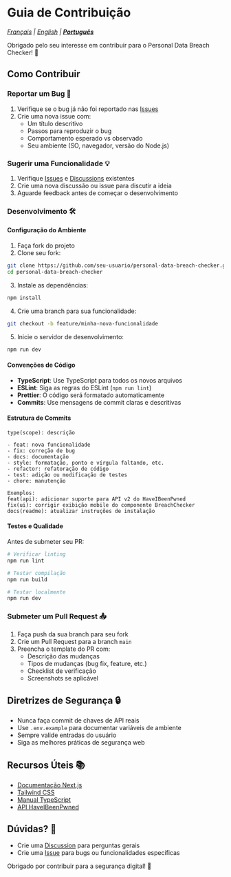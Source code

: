 # Guia de Contribuição

*[Français](../fr/CONTRIBUTING.md) | [English](../en/CONTRIBUTING.md) | [**Português**](./CONTRIBUTING.md)*

Obrigado pelo seu interesse em contribuir para o Personal Data Breach Checker! 🎉

## Como Contribuir

### Reportar um Bug 🐛

1. Verifique se o bug já não foi reportado nas [Issues](../../issues)
2. Crie uma nova issue com:
   - Um título descritivo
   - Passos para reproduzir o bug
   - Comportamento esperado vs observado
   - Seu ambiente (SO, navegador, versão do Node.js)

### Sugerir uma Funcionalidade 💡

1. Verifique [Issues](../../issues) e [Discussions](../../discussions) existentes
2. Crie uma nova discussão ou issue para discutir a ideia
3. Aguarde feedback antes de começar o desenvolvimento

### Desenvolvimento 🛠️

#### Configuração do Ambiente

1. Faça fork do projeto
2. Clone seu fork:
```bash
git clone https://github.com/seu-usuario/personal-data-breach-checker.git
cd personal-data-breach-checker
```

3. Instale as dependências:
```bash
npm install
```

4. Crie uma branch para sua funcionalidade:
```bash
git checkout -b feature/minha-nova-funcionalidade
```

5. Inicie o servidor de desenvolvimento:
```bash
npm run dev
```

#### Convenções de Código

- **TypeScript**: Use TypeScript para todos os novos arquivos
- **ESLint**: Siga as regras do ESLint (`npm run lint`)
- **Prettier**: O código será formatado automaticamente
- **Commits**: Use mensagens de commit claras e descritivas

#### Estrutura de Commits

```
type(scope): descrição

- feat: nova funcionalidade
- fix: correção de bug
- docs: documentação
- style: formatação, ponto e vírgula faltando, etc.
- refactor: refatoração de código
- test: adição ou modificação de testes
- chore: manutenção

Exemplos:
feat(api): adicionar suporte para API v2 do HaveIBeenPwned
fix(ui): corrigir exibição mobile do componente BreachChecker
docs(readme): atualizar instruções de instalação
```

#### Testes e Qualidade

Antes de submeter seu PR:

```bash
# Verificar linting
npm run lint

# Testar compilação
npm run build

# Testar localmente
npm run dev
```

### Submeter um Pull Request 📤

1. Faça push da sua branch para seu fork
2. Crie um Pull Request para a branch `main`
3. Preencha o template do PR com:
   - Descrição das mudanças
   - Tipos de mudanças (bug fix, feature, etc.)
   - Checklist de verificação
   - Screenshots se aplicável

## Diretrizes de Segurança 🔒

- Nunca faça commit de chaves de API reais
- Use `.env.example` para documentar variáveis de ambiente
- Sempre valide entradas do usuário
- Siga as melhores práticas de segurança web

## Recursos Úteis 📚

- [Documentação Next.js](https://nextjs.org/docs)
- [Tailwind CSS](https://tailwindcss.com/docs)
- [Manual TypeScript](https://www.typescriptlang.org/docs/)
- [API HaveIBeenPwned](https://haveibeenpwned.com/API/v3)

## Dúvidas? 🤔

- Crie uma [Discussion](../../discussions) para perguntas gerais
- Crie uma [Issue](../../issues) para bugs ou funcionalidades específicas

Obrigado por contribuir para a segurança digital! 🙏

